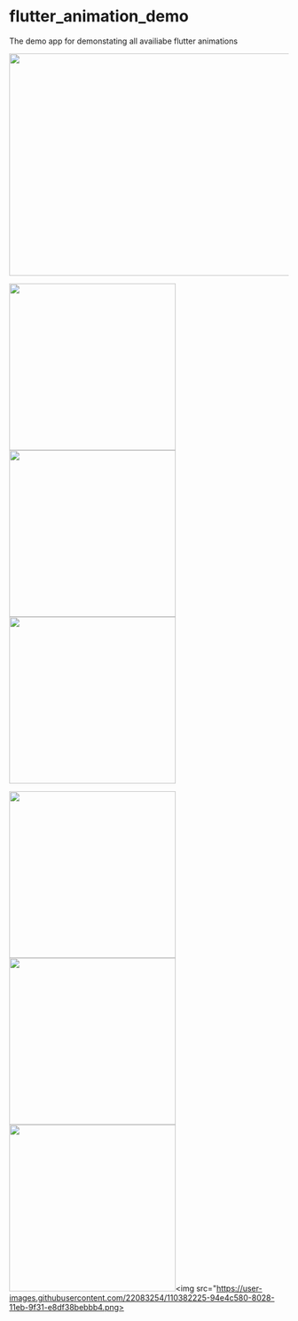 # flutter_animation_demo
The demo app for demonstating all availiabe flutter animations

<img src ="https://user-images.githubusercontent.com/22083254/110382237-9a421000-8028-11eb-9fd9-f67138063bd1.png" width="800" height="400">

<img src="https://user-images.githubusercontent.com/22083254/110382214-93b39880-8028-11eb-8a5a-5ecf7efd0b4f.png" width="300"> <img src="https://user-images.githubusercontent.com/22083254/110382217-93b39880-8028-11eb-8ee1-af946a322653.png" width="300"> <img src="https://user-images.githubusercontent.com/22083254/110382218-944c2f00-8028-11eb-8058-cebd89d8754e.png" width="300">

<img src="https://user-images.githubusercontent.com/22083254/110382219-944c2f00-8028-11eb-8dd4-d6b1d33a38bd.png" width="300"> <img src="https://user-images.githubusercontent.com/22083254/110382220-944c2f00-8028-11eb-842b-aac8e9c8258e.png" width="300"> <img src="https://user-images.githubusercontent.com/22083254/110382222-944c2f00-8028-11eb-8159-55a493236992.png" width="300"><img src="https://user-images.githubusercontent.com/22083254/110382225-94e4c580-8028-11eb-9f31-e8df38bebbb4.png>
